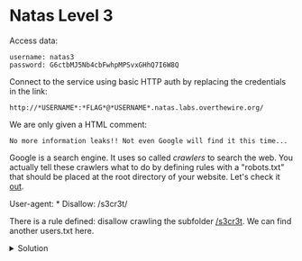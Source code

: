 # Natas Level 3

Access data:

    username: natas3
    password: G6ctbMJ5Nb4cbFwhpMPSvxGHhQ7I6W8Q

Connect to the service using basic HTTP auth by replacing the credentials in the link:
    
    http://*USERNAME*:*FLAG*@*USERNAME*.natas.labs.overthewire.org/


We are only given a HTML comment: 

    No more information leaks!! Not even Google will find it this time...

Google is a search engine. It uses so called _crawlers_ to search the web. You actually tell these crawlers what to do by defining rules with a "robots.txt" that should be placed at the root directory of your website. Let's check it [out](http://natas3.natas.labs.overthewire.org/robots.txt). 

  User-agent: *
  Disallow: /s3cr3t/

There is a rule defined: disallow crawling the subfolder [/s3cr3t](http://natas3.natas.labs.overthewire.org/s3cr3t). We can find another users.txt here. 

<details>
  <summary>Solution</summary>
  Flag: tKOcJIbzM4lTs8hbCmzn5Zr4434fGZQm
</details>